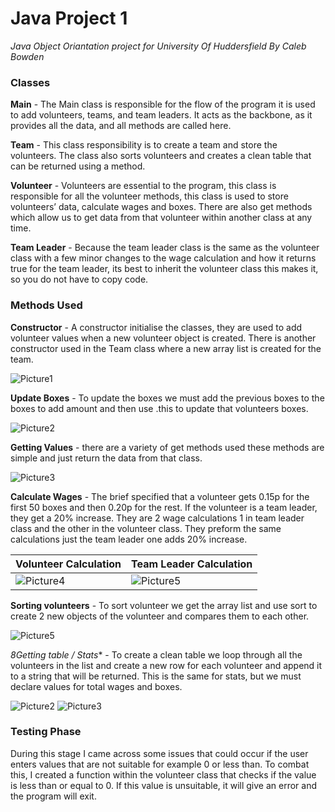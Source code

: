 # Java Project 1
*Java Object Oriantation project for University Of Huddersfield By Caleb Bowden*

### Classes
**Main** - The Main class is responsible for the flow of the program it is used to add volunteers, teams, and team leaders. It acts as the backbone, as it provides all the data, and all methods are called here.

**Team** - This class responsibility is to create a team and store the volunteers. The class also sorts volunteers and creates a clean table that can be returned using a method.

**Volunteer** - Volunteers are essential to the program, this class is responsible for all the volunteer methods, this class is used to store volunteers’ data, calculate wages and boxes. There are also get methods which allow us to get data from that volunteer within another class at any time.

**Team Leader** - Because the team leader class is the same as the volunteer class with a few minor changes to the wage calculation and how it returns true for the team leader, its best to inherit the volunteer class this makes it, so you do not have to copy code.

### Methods Used
**Constructor** - A constructor initialise the classes, they are used to add volunteer values when a new volunteer object is created. There is another constructor used in the Team class where a new array list is created for the team. 

![Picture1](https://user-images.githubusercontent.com/100306913/160293606-558582af-3409-4f17-8367-ec39e684b59d.png)

**Update Boxes** - To update the boxes we must add the previous boxes to the boxes to add amount and then use .this to update that volunteers boxes.

![Picture2](https://user-images.githubusercontent.com/100306913/160293627-c139d7b9-d9c5-4f85-a074-d92a4e8bdf65.png)

**Getting Values** - there are a variety of get methods used these methods are simple and just return the data from that class.

![Picture3](https://user-images.githubusercontent.com/100306913/160293682-0a1acd07-9502-429d-a582-25c1b619ed47.png)

**Calculate Wages** - The brief specified that a volunteer gets 0.15p for the first 50 boxes and then 0.20p for the rest. If the volunteer is a team leader, they get a 20% increase.  They are 2 wage calculations 1 in team leader class and the other in the volunteer class. They preform the same calculations just the team leader one adds 20% increase.

Volunteer Calculation | Team Leader Calculation
---|---
![Picture4](https://user-images.githubusercontent.com/100306913/160293809-726251fd-3e43-43f4-a626-f611f9e39b07.png) | ![Picture5](https://user-images.githubusercontent.com/100306913/160293826-ebf058a8-8b98-4903-a30f-6149e26a7377.png)

**Sorting volunteers** - To sort volunteer we get the array list and use sort to create 2 new objects of the volunteer and compares them to each other.

![Picture5](https://user-images.githubusercontent.com/100306913/160613750-4d8e61f9-50fe-43c4-ab2b-081e71ac2a65.png)

*8Getting table / Stats** - To create a clean table we loop through all the volunteers in the list and create a new row for each volunteer and append it to a string that will be returned. This is the same for stats, but we must declare values for total wages and boxes.

![Picture2](https://user-images.githubusercontent.com/100306913/160613855-35ec86a7-273e-425a-8c0b-d9a4ccd3d8c3.png)
![Picture3](https://user-images.githubusercontent.com/100306913/160613929-0b2a6071-4187-4a27-b378-ab33718fb31d.png)

### Testing Phase
During this stage I came across some issues that could occur if the user enters values that are not suitable for example 0 or less than.  To combat this, I created a function within the volunteer class that checks if the value is less than or equal to 0. If this value is unsuitable, it will give an error and the program will exit.
